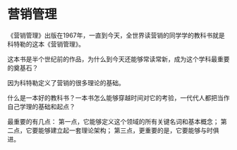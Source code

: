 # 营销管理

《营销管理》出版在1967年，一直到今天，全世界读营销的同学学的教科书就是科特勒的这本《营销管理》。

这本书是半个世纪前的作品，为什么到今天还能够常读常新，成为这个学科最重要的奠基石？

因为科特勒定义了营销的很多理论的基础。

什么是一本好的教科书？一本书怎么能够穿越时间对它的考验，一代代人都把当作自己学理的基础和起点？

最重要的有几点：
第一点，它能够定义这个领域的所有关键名词和基本概念；
第二点，它要能够建立起一套理论架构；
第三点，更重要的是，它要能够与时俱进。